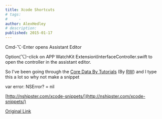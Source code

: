 ```yaml
---
title: Xcode Shortcuts
# tags:
#     - 
author: AlexHedley
# description: 
published: 2015-01-17
---
```


Cmd-⌥-Enter opens Assistant Editor

Option(⌥)-click on APP WatchKit Extension\\InterfaceController.swift to open the controller in the assistant editor.

So I've been going through the [Core Data By Tutorials](http://www.raywenderlich.com/store/core-data-by-tutorials) (By [RW](http://www.raywenderlich.com/)) and I type this a lot so why not make a snippet

var error: NSError? = nil

[http://nshipster.com/xcode-snippets/](http://nshipster.com/xcode-snippets/)

[Original Link](https://alexhedley.wordpress.com/2015/01/17/xcode-shortcuts/)
